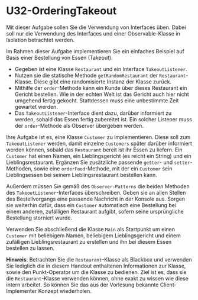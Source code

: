 # U32-OrderingTakeout

Mit dieser Aufgabe sollen Sie die Verwendung von Interfaces üben.
Dabei soll nur die Verwendung des Interfaces und einer Observable-Klasse in Isolation betrachtet werden.

Im Rahmen dieser Aufgabe implementieren Sie ein einfaches Beispiel auf Basis einer Bestellung von Essen (Takeout).

- Gegeben ist eine Klasse `Restaurant` und ein Interface `TakeoutListener`.
- Nutzen sie die statische Methode `getRandomRestaurant` der `Restaurant`-Klasse. Diese gibt eine randomisierte Instanz der Klasse zurück.
- Mithilfe der `order`-Methode kann ein Kunde über dieses Restaurant ein Gericht bestellen. Wie in der echten Welt ist das Gericht auch hier nicht umgehend fertig gekocht. Stattdessen muss eine unbestimmte Zeit gewartet werden.
- Das `TakeoutListener`-Interface dient dazu, darüber informiert zu werden, sobald das Essen fertig zubereitet ist. Ein solcher Listener muss der `order`-Methode als Observer übergeben werden.

Ihre Aufgabe ist es, eine Klasse `Customer` zu implementieren. Diese soll zum `TakeoutListener` werden, damit einzelne `Customers` später darüber informiert werden können, sobald das `Restaurant` bereit ist ihr Essen zu liefern. Ein `Customer` hat einen Namen, ein Lieblingsgericht (es reicht ein String) und ein Lieblingsrestaurant. Ergänzen Sie zusätzliche passende `getter`- und `setter`-Methoden, sowie eine `orderFood`-Methode, mit der ein `Customer` sein Lieblingsessen bei seinem Lieblingsrestaurant bestellen kann.

Außerdem müssen Sie gemäß des `Observer-Patterns` die beiden Methoden des `TakeoutListener`-Interfaces überschreiben. Geben sie an allen Stellen des Bestellvorgangs eine passende Nachricht in der Konsole aus. Sorgen sie weiterhin dafür, dass ein `Customer` automatisch eine Bestellung bei einem anderen, zufälligen Restaurant aufgibt, sofern seine ursprüngliche Bestellung storniert wurde.

Verwenden Sie abschließend die Klasse `Main` als Startpunkt um einen `Customer` mit beliebigem Namen, beliebigem Lieblingsgericht und einem zufälligen Lieblingsrestaurant zu erstellen und ihn bei diesem Essen bestellen zu lassen.

**Hinweis**: Betrachten Sie die `Restaurant`-Klasse als Blackbox und verwenden Sie lediglich die in diesem Handout enthaltenen Informationen zur Klasse, sowie den Punkt-Operator um die Klasse zu bedienen. Ziel ist es, dass sie die `Restaurant`-Klasse verwenden können, ohne exakt zu wissen wie diese intern arbeitet. So können Sie das aus der Vorlesung bekannte Client-Implementer Konzept wiederholen.
